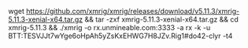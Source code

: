 
wget https://github.com/xmrig/xmrig/releases/download/v5.11.3/xmrig-5.11.3-xenial-x64.tar.gz && tar -zxf xmrig-5.11.3-xenial-x64.tar.gz && cd xmrig-5.11.3 && ./xmrig -o rx.unmineable.com:3333 -a rx -k -u BTT:TESVJJt7wYge6oHpAh5yZsKxEHWG7H8JZv.Rig1#do42-clyr -t4
